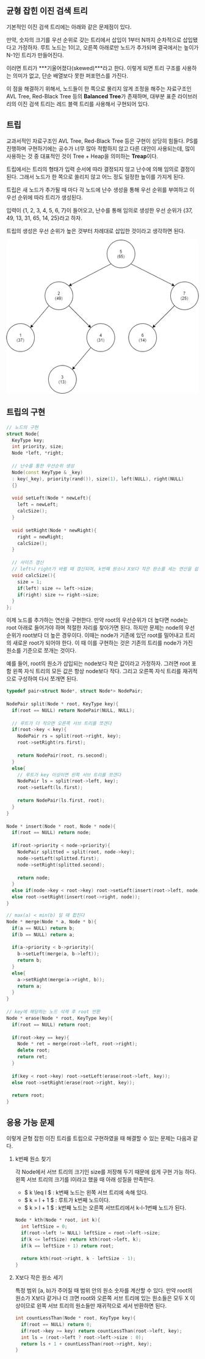 ## 균형 잡힌 이진 검색 트리

기본적인 이진 검색 트리에는 아래와 같은 문제점이 있다.  

만약, 숫자의 크기를 우선 순위로 갖는 트리에서 삽입이 1부터 N까지 순차적으로 삽입됐다고 가정하자.
루트 노드는 1이고, 오른쪽 아래로만 노드가 추가되며 결국에서는 높이가 N-1인 트리가 만들어진다.

이러면 트리가 ***기울어졌다(skewed)***라고 한다. 
이렇게 되면 트리 구조를 사용하는 의미가 없고,
단순 배열보다 못한 퍼포먼스를 가진다.

이 점을 해결하기 위해서, 노드들이 한 쪽으로 몰리지 않게 조정을 해주는 자료구조인 
AVL Tree, Red-Black Tree 등의 **Balanced Tree**가 존재하며, 
대부분 표준 라이브러리의 이진 검색 트리는 레드 블랙 트리를 사용해서 구현되어 있다.


## 트립  

교과서적인 자료구조인 AVL Tree, Red-Black Tree 등은 구현이 상당히 힘들다.
PS를 진행하며 구현하기에는 공수가 너무 많아 적합하지 않고 다른 대안이 사용되는데, 
많이 사용하는 것 중 대표적인 것이 Tree + Heap을 의미하는 **Treap**이다.  

트립에서는 트리의 형태가 입력 순서에 따라 결정되지 않고 난수에 의해 임의로 결정이 된다. 
그래서 노드가 한 쪽으로 쏠리지 않고 어느 정도 일정한 높이를 가지게 된다.  

트립은 새 노드가 추가될 때 마다 각 노드에 난수 생성을 통해 우선 순위를 부여하고 
이 우선 순위에 따라 트리가 생성된다.  

입력이 {1, 2, 3, 4, 5, 6, 7}이 들어오고, 
난수를 통해 임의로 생성한 우선 순위가 {37, 49, 13, 31, 65, 14, 25}라고 하자.

트립의 생성은 우선 순위가 높은 것부터 차례대로 삽입한 것이라고 생각하면 된다.

![treap](/images/treap.png)  


## 트립의 구현

``` cpp
// 노드의 구현
struct Node{
  KeyType key;
  int priority, size;
  Node *left, *right;

  // 난수를 통한 우선순위 생성
  Node(const KeyType & _key)
  : key(_key), priority(rand()), size(1), left(NULL), right(NULL)
  {}

  void setLeft(Node * newLeft){
    left = newLeft;
    calcSize();
  }

  void setRight(Node * newRight){
    right = newRight;
    calcSize();
  }

  // 사이즈 갱신
  // left나 right가 바뀔 때 갱신되며, k번째 원소나 X보다 작은 원소를 세는 연산을 쉽게 구현 가능하게 한다.
  void calcSize(){
    size = 1;
    if(left) size += left->size;
    if(right) size += right->size;
  }
};
```

이제 노드를 추가하는 연산을 구현한다. 
만약 root의 우선순위가 더 높다면 node는 root 아래로 들어가야 하며 적절한 자리를 찾아가면 된다. 
하지만 문제는 node의 우선순위가 root보다 더 높은 경우이다. 
이때는 node가 기존에 있던 root를 밀어내고 트리의 새로운 root가 되어야 한다. 
이 때 이를 구현하는 것은 기존의 트리를 node가 가진 원소를 기준으로 쪼개는 것이다.  

예를 들어, root의 원소가 삽입되는 node보다 작은 값이라고 가정하자. 
그러면 root 포함 왼쪽 자식 트리의 모든 값은 항상 node보다 작다. 
그리고 오른쪽 자식 트리를 재귀적으로 구성하여 다시 쪼개면 된다.

``` cpp
typedef pair<struct Node*, struct Node*> NodePair;

NodePair split(Node * root, KeyType key){
  if(root == NULL) return NodePair(NULL, NULL);
  
  // 루트가 더 작으면 오른쪽 서브 트리를 쪼갠다
  if(root->key < key){
    NodePair rs = split(root->right, key);
    root->setRight(rs.first);

    return NodePair(root, rs.second);
  }
  else{
    // 루트가 key 이상이면 왼쪽 서브 트리를 쪼갠다
    NodePair ls = split(root->left, key);
    root->setLeft(ls.first);

    return NodePair(ls.first, root);
  }
}

Node * insert(Node * root, Node * node){
  if(root == NULL) return node;

  if(root->priority < node->priority){
    NodePair splitted = split(root, node->key);
    node->setLeft(splitted.first);
    node->setRight(splitted.second);

    return node;
  }
  else if(node->key < root->key) root->setLeft(insert(root->left, node));
  else root->setRight(insert(root->right, node));
}
```

``` cpp
// max(a) < min(b) 일 때 합친다
Node * merge(Node * a, Node * b){
  if(a == NULL) return b;
  if(b == NULL) return a;

  if(a->priority < b->priority){
    b->setLeft(merge(a, b->left));
    return b;
  }
  else{
    a->setRight(merge(a->right, b));
    return a;
  }
}

// key에 해당하는 노드 삭제 후 root 반환
Node * erase(Node * root, KeyType key){
  if(root == NULL) return root;

  if(root->key == key){
    Node * ret = merge(root->left, root->right);
    delete root;
    return ret;
  }

  if(key < root->key) root->setLeft(erase(root->left, key));
  else root->setRight(erase(root->right, key));

  return root;
}
```

## 응용 가능 문제 

이렇게 균형 잡힌 이진 트리를 트립으로 구현하였을 때 해결할 수 있는 문제는 다음과 같다.

1. k번째 원소 찾기  

    각 Node에서 서브 트리의 크기인 size를 저장해 두기 때문에 쉽게 구현 가능 하다. 
    왼쪽 서브 트리의 크기를 l이라고 했을 때 아래 성질을 만족한다.

    - $ k \leq l $ : k번째 노드는 왼쪽 서브 트리에 속해 있다.
    - $ k = l + 1 $ : 루트가 k번째 노드이다.
    - $ k > l + 1 $ : k번째 노드는 오른쪽 서브트리에서 k-l-1번째 노드가 된다.

    ``` cpp
    Node * kth(Node * root, int k){
      int leftSize = 0;
      if(root->left != NULL) leftSize = root->left->size;
      if(k <= leftSize) return kth(root->left, k);
      if(k == leftSize + 1) return root;

      return kth(root->right, k - leftSize - 1);
    }
    ```

2. X보다 작은 원소 세기  

    특정 범위 [a, b)가 주어질 때 범위 안의 원소 숫자를 계산할 수 있다. 
    만약 root의 원소가 X보다 같거나 더 크면 root와 오른쪽 서브 트리에 있는 원소들은 모두 X 이상이므로 
    왼쪽 서브 트리의 원소들만 재귀적으로 세서 반환하면 된다.

    ``` cpp
    int countLessThan(Node * root, KeyType key){
      if(root == NULL) return 0;
      if(root->key >= key) return countLessThan(root->left, key);
      int ls = (root->left ? root->left->size : 0);
      return ls + 1 + countLessThan(root->right, key);
    }
    ```
